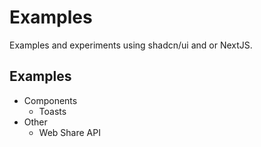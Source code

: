 # Examples

Examples and experiments using shadcn/ui and or NextJS.

## Examples
* Components
  * Toasts
* Other
  * Web Share API